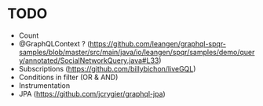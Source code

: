 # TODO

* Count 
* @GraphQLContext ? (https://github.com/leangen/graphql-spqr-samples/blob/master/src/main/java/io/leangen/spqr/samples/demo/query/annotated/SocialNetworkQuery.java#L33)
* Subscriptions (https://github.com/billybichon/liveGQL)
* Conditions in filter (OR & AND)
* Instrumentation
* JPA (https://github.com/jcrygier/graphql-jpa)